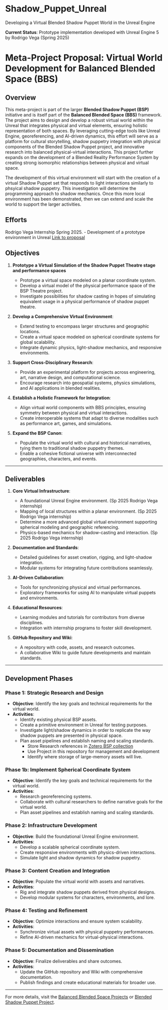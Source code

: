 # Shadow_Puppet_Unreal
Developing a Virtual Blended Shadow Puppet World in the Unreal Engine

**Current Status**: Prototype implementation developed with Unreal Engine 5 by Rodrigo Vega (Spring 2025)

# Meta-Project Proposal: Virtual World Development for Balanced Blended Space (BBS)

## Overview
This meta-project is part of the larger **Blended Shadow Puppet (BSP)** initiative and is itself part of the **Balanced Blended Space (BBS)** framework. The project aims to design and develop a robust virtual world within the Unreal that integrates physical and virtual elements, ensuring holistic representation of both spaces. By leveraging cutting-edge tools like Unreal Engine, georeferencing, and AI-driven dynamics, this effort will serve as a platform for cultural storytelling, shadow puppetry integration with physical components of the Blended Shadow Puppet project, and innovative research into balanced physical-virtual interactions.  This project further expands on the development of a Blended Reality Performance System by creating strong isomorphic relationships between physical and virtual space.  

The development of this virtual environment will start with the creation of a virtual Shadow Puppet set that responds to light interactions similarly to phsyical shadow puppetry.  This investigation will determine the programming approach to shadow mechanics.  Once this more local environment has been demonstrated, then we can extend and scale the world to support the larger activities.

## Efforts
Rodrigo Vega Internship Spring 2025.  - Development of a prototype environment in Unreal  [Link to proposal](https://github.com/CHI-CityTech/Unreal-BSP/edit/main/Proposals/Vega-R-Internship%20Proposal.md)

## Objectives
1. **Prototype a Virtual Simulation of the Shadow Puppet Theatre stage and performance spaces**
   - Prototype a virtual space modeled on a planar coordinate system.
   - Develop a virtual model of the physical performance space of the BSP Theatre project.
   - Investigate possibilities for shadow casting in hopes of simulating equivalent usage in a physical performance of shadow puppet theatre.
     
2. **Develop a Comprehensive Virtual Environment**:
   - Extend testing to encompass larger structures and geographic locations.
   - Create a virtual space modeled on spherical coordinate systems for global scalability.
   - Integrate dynamic physics, light-shadow mechanics, and responsive environments.

3. **Support Cross-Disciplinary Research**:
   - Provide an experimental platform for projects across engineering, art, narrative design, and computational science.
   - Encourage research into geospatial systems, physics simulations, and AI applications in blended realities.

4. **Establish a Holistic Framework for Integration**:
   - Align virtual world components with BBS principles, ensuring symmetry between physical and virtual interactions.
   - Create interoperable systems that adapt to diverse modalities such as performance art, games, and simulations.

5. **Expand the BSP Canon**:
   - Populate the virtual world with cultural and historical narratives, tying them to traditional shadow puppetry themes.
   - Enable a cohesive fictional universe with interconnected geographies, characters, and events.

---

## Deliverables
1. **Core Virtual Infrastructure**:
   - A foundational Unreal Engine environment. (Sp 2025 Rodrigo Vega internship)
   - Mapping of local structures within a planar environment. (Sp 2025 Rodrigo Vega internship)
   - Determine a more advanced global virtual environment supporting spherical modeling and geographic referencing.
   - Physics-based mechanics for shadow-casting and interaction. (Sp 2025 Rodrigo Vega internship)

2. **Documentation and Standards**:
   - Detailed guidelines for asset creation, rigging, and light-shadow integration.
   - Modular systems for integrating future contributions seamlessly.

3. **AI-Driven Collaboration**:
   - Tools for synchronizing physical and virtual performances.
   - Exploratory frameworks for using AI to manipulate virtual puppets and environments.

4. **Educational Resources**:
   - Learning modules and tutorials for contributors from diverse disciplines.
   - Integration with internship programs to foster skill development.

5. **GitHub Repository and Wiki**:
   - A repository with code, assets, and research outcomes.
   - A collaborative Wiki to guide future developments and maintain standards.

---

## Development Phases
### Phase 1: Strategic Research and Design
- **Objective**: Identify the key goals and technical requirements for the virtual world.
- **Activities**:
  - Identify existing physical BSP assets.
  - Create a primitive environment in Unreal for testing purposes.
  - Investigate light/shadow dynamics in order to replicate the way shadow puppets are presented in physical space.
  - Plan asset pipelines and establish naming and scaling standards.
    - Store Research references in [Zotero BSP collection](https://www.zotero.org/groups/5428036/blendedshadowpuppet)
    - Use Project in this repository for management and development
    - Identify where storage of large-memory assets will live.

### Phase 1b: Implement Spherical Coordinate System
- **Objective**: Identify the key goals and technical requirements for the virtual world.
- **Activities**:
  - Research georeferencing systems.
  - Collaborate with cultural researchers to define narrative goals for the virtual world.
  - Plan asset pipelines and establish naming and scaling standards.

### Phase 2: Infrastructure Development
- **Objective**: Build the foundational Unreal Engine environment.
- **Activities**:
  - Develop a scalable spherical coordinate system.
  - Create responsive environments with physics-driven interactions.
  - Simulate light and shadow dynamics for shadow puppetry.

### Phase 3: Content Creation and Integration
- **Objective**: Populate the virtual world with assets and narratives.
- **Activities**:
  - Rig and integrate shadow puppets derived from physical designs.
  - Develop modular systems for characters, environments, and lore.

### Phase 4: Testing and Refinement
- **Objective**: Optimize interactions and ensure system scalability.
- **Activities**:
  - Synchronize virtual assets with physical puppetry performances.
  - Refine AI-driven mechanics for virtual-physical interactions.

### Phase 5: Documentation and Dissemination
- **Objective**: Finalize deliverables and share outcomes.
- **Activities**:
  - Update the GitHub repository and Wiki with comprehensive documentation.
  - Publish findings and create educational materials for broader use.

---


For more details, visit the [Balanced Blended Space Projects](https://sites.google.com/view/balancedblendedspace/projects/blended-shadow-puppet/world-building) or [Blended Shadow Puppet Project](https://openlab.citytech.cuny.edu/wayang2024/).

